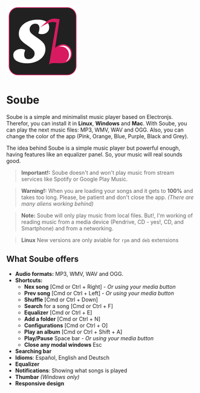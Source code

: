 ![Soube](app/assets/img/icon@1.8x.png)

# Soube

Soube is a simple and minimalist music player based on Electronjs. Therefor, you can install it in **Linux**, **Windows** and **Mac**.
With Soube, you can play the next music files: MP3, WMV, WAV and OGG. Also, you can change the color of the app (Pink, Orange, Blue, Purple, Black and Grey).

The idea behind Soube is a simple music player but powerful enough, having features like an equalizer panel. So, your music will real sounds good.

> **Important!:** Soube doesn't and won't play music from stream services like Spotify or Google Play Music.

> **Warning!:** When you are loading your songs and it gets to **100%** and takes too long. Please, be patient and don't close the app. *(There are many aliens working behind)*

> **Note:** Soube will only play music from local files. But!, I'm working of reading music from a media device (Pendrive, CD  - yes!, CD, and Smartphone) and from a networking.

> **Linux** New versions are only aviable for `rpm` and `deb` extensions

## What Soube offers
  * **Audio formats:** MP3, WMV, WAV and OGG.
  * **Shortcuts:**
    * **Nex song** [Cmd or Ctrl + Right] - *Or using your media button*
    * **Prev song** [Cmd or Ctrl + Left] - *Or using your media button*
    * **Shuffle** [Cmd or Ctrl + Down]
    * **Search** for a song [Cmd or Ctrl + F]
    * **Equalizer** [Cmd or Ctrl + E]
    * **Add a folder** [Cmd or Ctrl + N]
    * **Configurations** [Cmd or Ctrl + O]
    * **Play an album** [Cmd or Ctrl + Shift + A]
    * **Play/Pause** Space bar - *Or using your media button*
    * **Close any modal windows** Esc
  * **Searching bar**
  * **Idioms**: Español, English and Deutsch
  * **Equalizer**
  * **Notifications**: Showing what songs is played
  * **Thumbar** *(Windows only)*
  * **Responsive design**